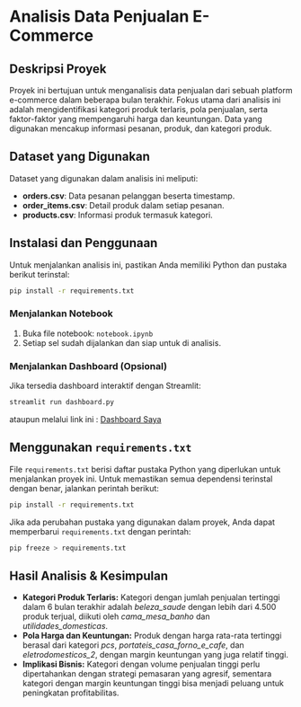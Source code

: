 # **Analisis Data Penjualan E-Commerce**

## **Deskripsi Proyek**
Proyek ini bertujuan untuk menganalisis data penjualan dari sebuah platform e-commerce dalam beberapa bulan terakhir. Fokus utama dari analisis ini adalah mengidentifikasi kategori produk terlaris, pola penjualan, serta faktor-faktor yang mempengaruhi harga dan keuntungan. Data yang digunakan mencakup informasi pesanan, produk, dan kategori produk.

## **Dataset yang Digunakan**
Dataset yang digunakan dalam analisis ini meliputi:
- **orders.csv**: Data pesanan pelanggan beserta timestamp.
- **order_items.csv**: Detail produk dalam setiap pesanan.
- **products.csv**: Informasi produk termasuk kategori.

## **Instalasi dan Penggunaan**
Untuk menjalankan analisis ini, pastikan Anda memiliki Python dan pustaka berikut terinstal:

```bash
pip install -r requirements.txt
```

### **Menjalankan Notebook**
1. Buka file notebook: `notebook.ipynb`
2. Setiap sel sudah dijalankan dan siap untuk di analisis.

### **Menjalankan Dashboard (Opsional)**
Jika tersedia dashboard interaktif dengan Streamlit:

```bash
streamlit run dashboard.py
```
ataupun melalui link ini :  [Dashboard Saya]()

## **Menggunakan `requirements.txt`**
File `requirements.txt` berisi daftar pustaka Python yang diperlukan untuk menjalankan proyek ini. Untuk memastikan semua dependensi terinstal dengan benar, jalankan perintah berikut:

```bash
pip install -r requirements.txt
```

Jika ada perubahan pustaka yang digunakan dalam proyek, Anda dapat memperbarui `requirements.txt` dengan perintah:

```bash
pip freeze > requirements.txt
```

## **Hasil Analisis & Kesimpulan**
- **Kategori Produk Terlaris:** Kategori dengan jumlah penjualan tertinggi dalam 6 bulan terakhir adalah *beleza_saude* dengan lebih dari 4.500 produk terjual, diikuti oleh *cama_mesa_banho* dan *utilidades_domesticas*.
- **Pola Harga dan Keuntungan:** Produk dengan harga rata-rata tertinggi berasal dari kategori *pcs*, *portateis_casa_forno_e_cafe*, dan *eletrodomesticos_2*, dengan margin keuntungan yang juga relatif tinggi.
- **Implikasi Bisnis:** Kategori dengan volume penjualan tinggi perlu dipertahankan dengan strategi pemasaran yang agresif, sementara kategori dengan margin keuntungan tinggi bisa menjadi peluang untuk peningkatan profitabilitas.
